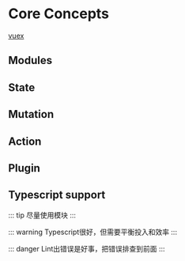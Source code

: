 # Core Concepts

[vuex](https://github.com/vuejs/vuex)

## Modules

## State

## Mutation

## Action

## Plugin

## Typescript support

::: tip
尽量使用模块
:::

::: warning
Typescript很好，但需要平衡投入和效率
:::

::: danger
Lint出错误是好事，把错误排查到前面
:::